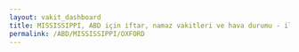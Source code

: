 ```yaml
---
layout: vakit_dashboard
title: MISSISSIPPI, ABD için iftar, namaz vakitleri ve hava durumu - ilçe/eyalet seç
permalink: /ABD/MISSISSIPPI/OXFORD
---
```


<script type="text/javascript">
  var GLOBAL_COUNTRY = 'ABD';
  var GLOBAL_CITY = 'MISSISSIPPI';
  var GLOBAL_STATE = 'OXFORD';
  var lat = 72;
  var lon = 21;
</script>
